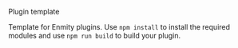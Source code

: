    Plugin template

   Template for Enmity plugins.
   Use `npm install` to install the required modules and use `npm run build` to build your plugin.
